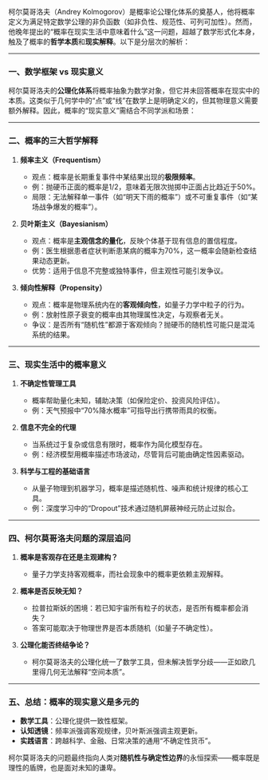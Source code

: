 柯尔莫哥洛夫（Andrey Kolmogorov）是概率论公理化体系的奠基人，他将概率定义为满足特定数学公理的非负函数（如非负性、规范性、可列可加性）。然而，他晚年提出的“概率在现实生活中意味着什么”这一问题，超越了数学形式化本身，触及了概率的**哲学本质**和**现实解释**。以下是分层次的解析：

---

### 一、数学框架 vs 现实意义
柯尔莫哥洛夫的**公理化体系**将概率抽象为数学对象，但它并未回答概率在现实中的本质。这类似于几何学中的“点”或“线”在数学上是明确定义的，但其物理意义需要额外解释。因此，概率的“现实意义”需结合不同学派和场景：

---

### 二、概率的三大哲学解释
1. **频率主义（Frequentism）**  
   - 观点：概率是长期重复事件中某结果出现的**极限频率**。  
   - 例：抛硬币正面的概率是1/2，意味着无限次抛掷中正面占比趋近于50%。  
   - 局限：无法解释单一事件（如“明天下雨的概率”）或不可重复事件（如“某场战争爆发的概率”）。

2. **贝叶斯主义（Bayesianism）**  
   - 观点：概率是**主观信念的量化**，反映个体基于现有信息的置信程度。  
   - 例：医生根据患者症状判断患某病的概率为70%，这一概率会随新检查结果动态更新。  
   - 优势：适用于信息不完整或独特事件，但主观性可能引发争议。

3. **倾向性解释（Propensity）**  
   - 观点：概率是物理系统内在的**客观倾向性**，如量子力学中粒子的行为。  
   - 例：放射性原子衰变的概率由其物理属性决定，与观察者无关。  
   - 争议：是否所有“随机性”都源于客观倾向？抛硬币的随机性可能只是混沌系统的结果。

---

### 三、现实生活中的概率意义
1. **不确定性管理工具**  
   - 概率帮助量化未知，辅助决策（如保险定价、投资风险评估）。  
   - 例：天气预报中“70%降水概率”可指导出行携带雨具的权衡。

2. **信息不完全的代理**  
   - 当系统过于复杂或信息有限时，概率作为简化模型存在。  
   - 例：经济模型用概率描述市场波动，尽管背后可能由确定性因素驱动。

3. **科学与工程的基础语言**  
   - 从量子物理到机器学习，概率是描述随机性、噪声和统计规律的核心工具。  
   - 例：深度学习中的“Dropout”技术通过随机屏蔽神经元防止过拟合。

---

### 四、柯尔莫哥洛夫问题的深层追问
1. **概率是客观存在还是主观建构？**  
   - 量子力学支持客观概率，而社会现象中的概率更依赖主观解释。

2. **概率是否反映无知？**  
   - 拉普拉斯妖的困境：若已知宇宙所有粒子的状态，是否所有概率都会消失？  
   - 答案可能取决于物理世界是否本质随机（如量子不确定性）。

3. **公理化能否终结争论？**  
   - 柯尔莫哥洛夫的公理化统一了数学工具，但未解决哲学分歧——正如欧几里得几何无法解释“空间本质”。

---

### 五、总结：概率的现实意义是多元的
- **数学工具**：公理化提供一致性框架。  
- **认知透镜**：频率派强调客观规律，贝叶斯派强调主观更新。  
- **实践语言**：跨越科学、金融、日常决策的通用“不确定性货币”。

柯尔莫哥洛夫的问题最终指向人类对**随机性与确定性边界**的永恒探索——概率既是理性的盾牌，也是面对未知的谦卑。
